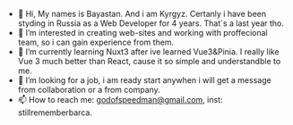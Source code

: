 - 👋 Hi, My names is Bayastan. And i am Kyrgyz. Certanly i have been styding in Russia as a Web Developer for 4 years. That`s a last year tho.
- 👀 I’m interested in creating web-sites and working with proffecional team, so i can gain experience from them.
- 🌱 I’m currently learning Nuxt3 after ive learned Vue3&Pinia. I really like Vue 3 much better than React, cause it so simple and understandble to me.
- 💞️ I’m looking for a job, i am ready start anywhen i will get a message from collaboration or a from company.
- 📫 How to reach me: godofspeedman@gmail.com, inst: stillrememberbarca.

<!---
Tonight11/Tonight11 is a ✨ special ✨ repository because its `README.md` (this file) appears on your GitHub profile.
You can click the Preview link to take a look at your changes.
--->
